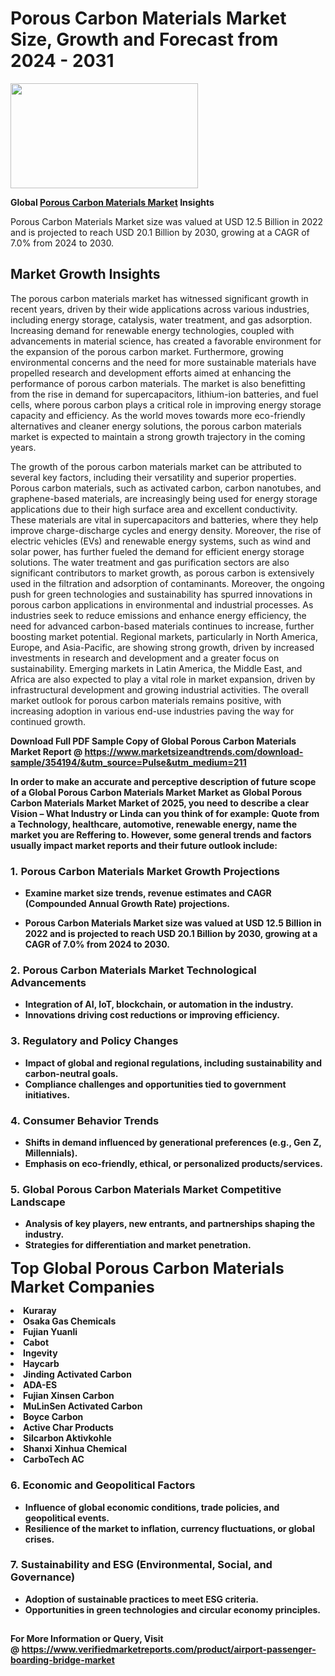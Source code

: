 <H1>Porous Carbon Materials Market Size, Growth and Forecast from 2024 - 2031</H1><img class="aligncenter size-medium wp-image-584254" src="https://thirdeyenews.in/wp-content/uploads/2024/09/Global-Market-Research-300x168.jpeg" alt="" width="300" height="168" /><p><strong>Global&nbsp;<a href="https://www.marketsizeandtrends.com/download-sample/354194/&amp;utm_source=Pulse&amp;utm_medium=211">Porous Carbon Materials Market</a> Insights</strong></p><p>Porous Carbon Materials Market size was valued at USD 12.5 Billion in 2022 and is projected to reach USD 20.1 Billion by 2030, growing at a CAGR of 7.0% from 2024 to 2030.</p><p><h2>Market Growth Insights</h2> <p>The porous carbon materials market has witnessed significant growth in recent years, driven by their wide applications across various industries, including energy storage, catalysis, water treatment, and gas adsorption. Increasing demand for renewable energy technologies, coupled with advancements in material science, has created a favorable environment for the expansion of the porous carbon market. Furthermore, growing environmental concerns and the need for more sustainable materials have propelled research and development efforts aimed at enhancing the performance of porous carbon materials. The market is also benefitting from the rise in demand for supercapacitors, lithium-ion batteries, and fuel cells, where porous carbon plays a critical role in improving energy storage capacity and efficiency. As the world moves towards more eco-friendly alternatives and cleaner energy solutions, the porous carbon materials market is expected to maintain a strong growth trajectory in the coming years.</p> <p><strong></strong></p> <p>The growth of the porous carbon materials market can be attributed to several key factors, including their versatility and superior properties. Porous carbon materials, such as activated carbon, carbon nanotubes, and graphene-based materials, are increasingly being used for energy storage applications due to their high surface area and excellent conductivity. These materials are vital in supercapacitors and batteries, where they help improve charge-discharge cycles and energy density. Moreover, the rise of electric vehicles (EVs) and renewable energy systems, such as wind and solar power, has further fueled the demand for efficient energy storage solutions. The water treatment and gas purification sectors are also significant contributors to market growth, as porous carbon is extensively used in the filtration and adsorption of contaminants. Moreover, the ongoing push for green technologies and sustainability has spurred innovations in porous carbon applications in environmental and industrial processes. As industries seek to reduce emissions and enhance energy efficiency, the need for advanced carbon-based materials continues to increase, further boosting market potential. Regional markets, particularly in North America, Europe, and Asia-Pacific, are showing strong growth, driven by increased investments in research and development and a greater focus on sustainability. Emerging markets in Latin America, the Middle East, and Africa are also expected to play a vital role in market expansion, driven by infrastructural development and growing industrial activities. The overall market outlook for porous carbon materials remains positive, with increasing adoption in various end-use industries paving the way for continued growth.</p> <p><strong></p><p><span class=""><strong>Download Full PDF Sample Copy of Global Porous Carbon Materials Market Report</strong> @ <a href="https://www.marketsizeandtrends.com/download-sample/354194/&amp;utm_source=Pulse&amp;utm_medium=211" target="_blank">https://www.marketsizeandtrends.com/download-sample/354194/&amp;utm_source=Pulse&amp;utm_medium=211</a></span></p><p>In order to make an accurate and perceptive description of future scope of a Global&nbsp;Porous Carbon Materials Market Market as Global&nbsp;Porous Carbon Materials Market Market of 2025, you need to describe a clear Vision &ndash; What Industry or Linda can you think of for example: Quote from a Technology, healthcare, automotive, renewable energy, name the market you are Reffering to. However, some general trends and factors usually impact market reports and their future outlook include:</p><h3>1.&nbsp;<strong>Porous Carbon Materials Market Growth Projections</strong></h3><ul><li>Examine market size trends, revenue estimates and CAGR (Compounded Annual Growth Rate) projections.</li><li><p>Porous Carbon Materials Market size was valued at USD 12.5 Billion in 2022 and is projected to reach USD 20.1 Billion by 2030, growing at a CAGR of 7.0% from 2024 to 2030.</p></li></ul><h3>2.&nbsp;<strong>Porous Carbon Materials Market Technological Advancements</strong></h3><ul><li>Integration of AI, IoT, blockchain, or automation in the industry.</li><li>Innovations driving cost reductions or improving efficiency.</li></ul><h3>3.&nbsp;<strong>Regulatory and Policy Changes</strong></h3><ul><li>Impact of global and regional regulations, including sustainability and carbon-neutral goals.</li><li>Compliance challenges and opportunities tied to government initiatives.</li></ul><h3>4.&nbsp;<strong>Consumer Behavior Trends</strong></h3><ul><li>Shifts in demand influenced by generational preferences (e.g., Gen Z, Millennials).</li><li>Emphasis on eco-friendly, ethical, or personalized products/services.</li></ul><h3>5.&nbsp;<strong>Global Porous Carbon Materials Market Competitive Landscape</strong></h3><ul><li>Analysis of key players, new entrants, and partnerships shaping the industry.</li><li>Strategies for differentiation and market penetration.</li></ul><p data-pm-slice="1 1 []"><span style="color: inherit; font-family: inherit; font-size: 25px;">Top Global Porous Carbon Materials Market Companies</span></p><div class="" data-test-id=""><p><li>Kuraray</li><li> Osaka Gas Chemicals</li><li> Fujian Yuanli</li><li> Cabot</li><li> Ingevity</li><li> Haycarb</li><li> Jinding Activated Carbon</li><li> ADA-ES</li><li> Fujian Xinsen Carbon</li><li> MuLinSen Activated Carbon</li><li> Boyce Carbon</li><li> Active Char Products</li><li> Silcarbon Aktivkohle</li><li> Shanxi Xinhua Chemical</li><li> CarboTech AC</li></p></div><h3>6.&nbsp;<strong>Economic and Geopolitical Factors</strong></h3><ul><li>Influence of global economic conditions, trade policies, and geopolitical events.</li><li>Resilience of the market to inflation, currency fluctuations, or global crises.</li></ul><h3>7.&nbsp;<strong>Sustainability and ESG (Environmental, Social, and Governance)</strong></h3><ul><li>Adoption of sustainable practices to meet ESG criteria.</li><li>Opportunities in green technologies and circular economy principles.</li></ul><h2><strong style="font-size: 14px;">For More Information or Query, Visit @&nbsp;</strong><a style="background-color: #ffffff; font-size: 14px;" href="https://www.marketsizeandtrends.com/report/porous-carbon-materials-market/" target="_blank">https://www.verifiedmarketreports.com/product/airport-passenger-boarding-bridge-market</a></h2>
